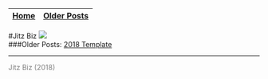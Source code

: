 
| [Home](index.html) | [Older Posts](archive.html) |
| --------|--------|

#Jitz Biz [![](/home/neil/Documents/web_apps/remarkable/Blog/img/Sumi-gaeshi.svg.png)](https://commons.wikimedia.org/wiki/File:Sumi-gaeshi.svg)
<br>
###Older Posts:
[2018 Template](/home/neil/Documents/web_apps/remarkable/Blog/archive/2018_Template.html)


***
<p style="color: grey;"> Jitz Biz (2018) </p>